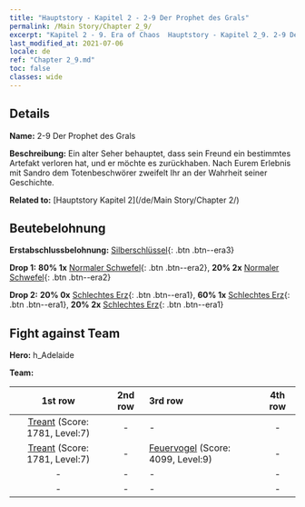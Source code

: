 ```yaml
---
title: "Hauptstory - Kapitel 2 - 2-9 Der Prophet des Grals"
permalink: /Main Story/Chapter 2_9/
excerpt: "Kapitel 2 - 9. Era of Chaos  Hauptstory - Kapitel 2_9. 2-9 Der Prophet des Grals"
last_modified_at: 2021-07-06
locale: de
ref: "Chapter 2_9.md"
toc: false
classes: wide
---
```


## Details

 **Name:** 2-9 Der Prophet des Grals

 **Beschreibung:** Ein alter Seher behauptet, dass sein Freund ein bestimmtes Artefakt verloren hat, und er möchte es zurückhaben. Nach Eurem Erlebnis mit Sandro dem Totenbeschwörer zweifelt Ihr an der Wahrheit seiner Geschichte.

 **Related to:** [Hauptstory Kapitel 2](/de/Main Story/Chapter 2/)

## Beutebelohnung

 **Erstabschlussbelohnung:** [Silberschlüssel](/ItemsDE/con_693/){: .btn .btn--era3}

 **Drop 1:** **80% 1x** [Normaler Schwefel](/ItemsDE/mat_9/){: .btn .btn--era2}, **20% 2x** [Normaler Schwefel](/ItemsDE/mat_9/){: .btn .btn--era2}

 **Drop 2:** **20% 0x** [Schlechtes Erz](/ItemsDE/mat_1/){: .btn .btn--era1}, **60% 1x** [Schlechtes Erz](/ItemsDE/mat_1/){: .btn .btn--era1}, **20% 2x** [Schlechtes Erz](/ItemsDE/mat_1/){: .btn .btn--era1}


## Fight against Team
 **Hero:** h_Adelaide

 **Team:**


  | 1st row | 2nd row | 3rd row | 4th row |
  |:----:|:----:|:----|:----:|
  | [Treant](/de/units/Treant/) (Score: 1781, Level:7)  | - | - | - |
  | [Treant](/de/units/Treant/) (Score: 1781, Level:7)  | - | [Feuervogel](/de/units/Firebird/) (Score: 4099, Level:9)  | - |
  | - | - | - | - |
  | - | - | - | - |


